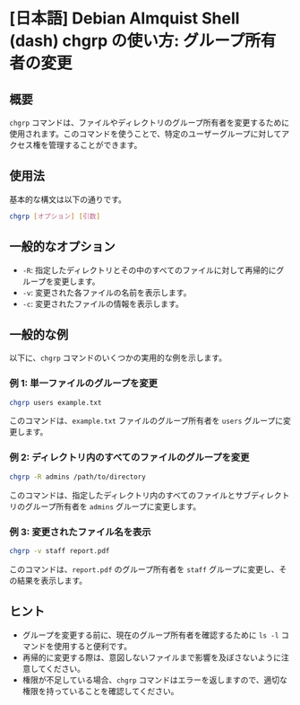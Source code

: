 # [日本語] Debian Almquist Shell (dash) chgrp の使い方: グループ所有者の変更

## 概要
`chgrp` コマンドは、ファイルやディレクトリのグループ所有者を変更するために使用されます。このコマンドを使うことで、特定のユーザーグループに対してアクセス権を管理することができます。

## 使用法
基本的な構文は以下の通りです。

```bash
chgrp [オプション] [引数]
```

## 一般的なオプション
- `-R`: 指定したディレクトリとその中のすべてのファイルに対して再帰的にグループを変更します。
- `-v`: 変更された各ファイルの名前を表示します。
- `-c`: 変更されたファイルの情報を表示します。

## 一般的な例
以下に、`chgrp` コマンドのいくつかの実用的な例を示します。

### 例 1: 単一ファイルのグループを変更
```bash
chgrp users example.txt
```
このコマンドは、`example.txt` ファイルのグループ所有者を `users` グループに変更します。

### 例 2: ディレクトリ内のすべてのファイルのグループを変更
```bash
chgrp -R admins /path/to/directory
```
このコマンドは、指定したディレクトリ内のすべてのファイルとサブディレクトリのグループ所有者を `admins` グループに変更します。

### 例 3: 変更されたファイル名を表示
```bash
chgrp -v staff report.pdf
```
このコマンドは、`report.pdf` のグループ所有者を `staff` グループに変更し、その結果を表示します。

## ヒント
- グループを変更する前に、現在のグループ所有者を確認するために `ls -l` コマンドを使用すると便利です。
- 再帰的に変更する際は、意図しないファイルまで影響を及ぼさないように注意してください。
- 権限が不足している場合、`chgrp` コマンドはエラーを返しますので、適切な権限を持っていることを確認してください。